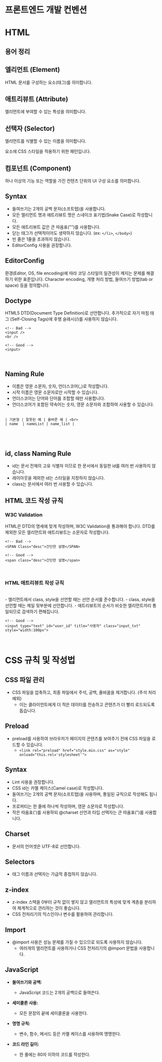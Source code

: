 # 프론트엔드 개발 컨벤션

# HTML

## 용어 정리

## 엘리먼트 (Element)

HTML 문서를 구성하는 요소(태그)를 의미합니다.

## 애트리뷰트 (Attribute)

엘리먼트에 부여할 수 있는 특성을 의미합니다.

## 선택자 (Selector)

엘리먼트를 식별할 수 있는 이름을 의미합니다.

요소에 CSS 스타일을 적용하기 위한 패턴입니다.

## 컴포넌트 (Component)

하나 이상의 기능 또는 역할을 가진 컨텐츠 단위의 UI 구성 요소를 의미합니다.

## Syntax

- 들여쓰기는 2개의 공백 문자(소프트탭)을 사용합니다.
- 모든 엘리먼트 명과 애트리뷰트 명은 스네이크 표기법(Snake Case)로 작성합니다.
- 모든 애트리뷰트 값은 큰 따옴표("")를 사용합니다.
- 닫는 태그가 선택적이어도 생략하지 않습니다. (ex: `</li>`, `</body>`)
- 빈 줄은 1줄을 초과하지 않습니다.
- EditorConfig 사용을 권장합니다.

## EditorConfig

환경(Editor, OS, file encoding)에 따라 코딩 스타일의 일관성이 깨지는 문제를 해결하기 위한 표준입니다.
Character encoding, 개행 처리 방법, 들여쓰기 방법(tab or space) 등을 정의합니다.

## Doctype

HTML5 DTD(Document Type Definition)로 선언합니다.
추가적으로 자기 마침 태그 (Self-Closing Tags)에 후행 슬래시(/)를 사용하지 않습니다.
<br>
```
<!-- Bad -->
<input />
<br />

<!-- Good -->
<input>
```
<br>


## Naming Rule

- 이름은 영문 소문자, 숫자, 언더스코어(_)로 작성합니다.
- 시작 이름은 영문 소문자로만 시작할 수 있습니다.
- 언더스코어는 단어와 단어를 조합할 때만 사용합니다.
- 언더스코어가 포함된 약속어는 숫자, 영문 소문자와 조합하여 사용할 수 있습니다.
<br><br>

```
| 기본형 | 잘못된 예 | 올바른 예 | <br>
| name  | nameList | name_list | 
```

<br><br>
## id, class Naming Rule

- id는 문서 전체의 고유 식별자 이므로 한 문서에서 동일한 id를 여러 번 사용하지 않습니다.
- 레이아웃을 제외한 id는 스타일을 지정하지 않습니다.
- class는 문서에서 여러 번 사용할 수 있습니다.

## HTML 코드 작성 규칙

### W3C Validation

HTML은 DTD의 명세에 맞게 작성하며, W3C Validation을 통과해야 합니다.
DTD를 제외한 모든 엘리먼트와 애트리뷰트는 소문자로 작성합니다.
<br>
```
<!-- Bad -->
<SPAN Class="desc">간단한 설명</SPAN>

<!-- Good -->
<span class="desc">간단한 설명</span>
```
<br>

### HTML 애트리뷰트 작성 규칙
<br>
- 엘리먼트에서 class, style을 선언할 때는 선언 순서를 준수합니다.
- class, style을 선언할 때는 제일 뒷부분에 선언합니다.
- 애트리뷰트의 순서가 비슷한 엘리먼트끼리 통일되므로 검색하기 편해집니다.

```
<!-- Good -->
<input type="text" id="user_id" title="사용자" class="input_txt" style="width:100px">
```
<br>

# CSS 규칙 및 작성법

## CSS 파일 관리

- CSS 파일을 압축하고, 최종 파일에서 주석, 공백, 줄바꿈을 제거합니다. (주석 처리 예외)
  - 이는 클라이언트에게 더 적은 데이터를 전송하고 콘텐츠가 더 빨리 로드되도록 돕습니다.

## Preload

- preload를 사용하여 브라우저가 페이지의 콘텐츠를 보여주기 전에 CSS 파일을 로드할 수 있습니다.
  - `<link rel="preload" href="style.min.css" as="style" onload="this.rel='stylesheet'">`

## Syntax

- Lint 사용을 권장합니다.
- CSS id는 카멜 케이스(Camel case)로 작성합니다.
- 들여쓰기는 2개의 공백 문자(소프트탭)을 사용하며, 통일된 규칙으로 작성해도 됩니다.
- 프로퍼티는 한 줄에 하나씩 작성하며, 영문 소문자로 작성합니다.
- 작은 따옴표(')를 사용하되 @charset 선언과 타입 선택자는 큰 따옴표(")를 사용합니다.

## Charset

- 문서의 언어셋은 UTF-8로 선언합니다.

## Selectors

- 태그 이름과 선택자는 가급적 중첩하지 않습니다.


## z-index

- z-index 스택을 0부터 규칙 없이 쌓지 않고 엘리먼트의 특성에 맞게 계층을 분리하여 체계적으로 관리하는 것이 좋습니다.
- CSS 전처리기의 믹스인이나 변수를 활용하여 관리합니다.

## Import

- @import 사용은 성능 문제를 가질 수 있으므로 되도록 사용하지 않습니다.
  - 여러개의 <link> 엘리먼트를 사용하거나 CSS 전처리기의 @import 문법을 사용합니다.

## JavaScript

- **들여쓰기와 공백:**
  - JavaScript 코드는 2개의 공백으로 들여쓴다.

- **세미콜론 사용:**
  - 모든 문장의 끝에 세미콜론을 사용한다.

- **명명 규칙:**
  - 변수, 함수, 메서드 등은 카멜 케이스를 사용하여 명명한다.

- **코드 라인 길이:**
  - 한 줄에는 80자 이하의 코드를 작성한다.
